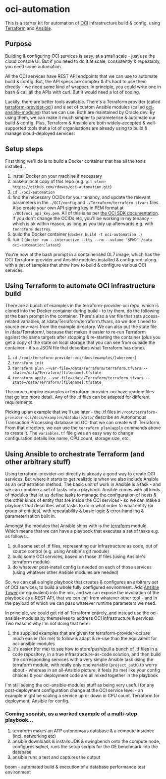 # oci-automation
This is a starter kit for automation of [OCI](https://cloud.oracle.com/cloud-infrastructure) infrastructure build & config, using [Terraform](https://www.terraform.io/) and [Ansible](https://www.ansible.com/).

## Purpose
Building & configuring OCI services is easy, at a small scale - just use the cloud console UI. But if you need to do it at scale, consistently & repeatably, you need some automation. 

All the OCI services have REST API endpoints that we can use to automate build & config. But, the API specs are complex & it's hard to use them directly - we need some kind of wrapper. In principle, you could write one in bash & call all the APIs with curl. But it would need a lot of coding.

Luckily, there are better tools available. There's a Terraform provider (called [terraform-provider-oci](https://github.com/terraform-providers/terraform-provider-oci)) and a set of custom Ansible modules (called [oci-ansible-modules](https://github.com/oracle/oci-ansible-modules)) that we can use. Both are maintained by Oracle dev. By using them, we can make it much simpler to parameterise & automate our build & config. Plus, Terraform & Ansible are both widely-accepted & well-supported tools that a lot of organisations are already using to build & manage cloud-deployed services.

## Setup steps
First thing we'll do is to build a Docker container that has all the tools installed...
1. install Docker on your machine if necessary
2. make a local copy of this repo (e.g. `git clone https://github.com/rdewes/oci-automation.git`)
3. `cd ./oci-automation`
4. find the necessary OCIDs for your tenancy, and update the relevant parameters in the `./OCI/config` and `./Terraform/terraform.tfvars` files. Also create your own API signing key in PEM format at `./OCI/oci_api_key.pem`. All of this is as per [the OCI SDK documentation](https://docs.cloud.oracle.com/iaas/Content/API/Concepts/apisigningkey.htm). If you don't change the OCIDs etc, you'll be working in my tenancy - which is ok within reason, as long as you tidy up afterwards e.g. with `terraform destroy`.
5. build the Docker container (`docker build -t oci-automation .`)
6. run it (`docker run --interactive --tty --rm --volume "$PWD":/data oci-automation:latest`) 

You're now at the bash prompt in a containerised OL7 image, which has the OCI Terraform provider and Ansible modules installed & configured, along with a set of samples that show how to build & configure various OCI services.

## Using Terraform to automate OCI infrastructure build
There are a bunch of examples in the terraform-provider-oci repo, which is cloned into the Docker container during build - to try them, do the following at the bash prompt in the container. There's also a var file that sets access-related variables, at /data/Terraform/terraform.tfvars, so we don't need to source env-vars from the example directory. We can also put the state file in /data/Terraform/, because that makes it easier to re-run Terraform against the same targets after stopping & re-starting the container (plus you get a copy of the state on local storage that you can see from outside the container - it's a JSON file that describes what Terraform has done).

1. `cd /root/terraform-provider-oci/docs/examples/[wherever]`
2. `terraform init`
3. `terraform plan --var-file=/data/Terraform/terraform.tfvars --state=/data/Terraform/[filename].tfstate`
4. `terraform apply --var-file=/data/Terraform/terraform.tfvars --state=/data/Terraform/[filename].tfstate`
  
The more complex examples in terraform-provider-oci have readme files that go into more detail. Any of the .tf files can be adapted for different requirements.

Picking up an example that we'll use later - the .tf files in `/root/terraform-provider-oci/docs/examples/database/atp/` describe an Autonomous Transaction Processing database on OCI that we can create with Terraform. From that directory, we can use the `terraform plan|apply` commands above to create it. The `variables.tf` file gives an easy way to change configuration details like name, CPU count, storage size, etc.

## Using Ansible to orchestrate Terraform (and other arbitrary stuff)
Using terraform-provider-oci directly is already a good way to create OCI services. But where it starts to get realistic is when we also include Ansible as an orchestration method. The basic unit of work in Ansible is a task - and we can combine a set of tasks into a playbook. Ansible comes with all kinds of modules that let us define tasks to manage the configuration of hosts & the other kinds of entity that are inside the OCI services - so we can make a playbook that describes what tasks to do in what order to what entity (or group of entities), with repeatability & basic logic & error-handling & parameterisation built in. 

Amongst the modules that Ansible ships with is the [terraform](https://docs.ansible.com/ansible/devel/modules/terraform_module.html) module. Which means that we can have a playbook that executes a set of tasks e.g. as follows...
1. pull some set of .tf files, representing our infrastructure as code, out of source control (e.g. using Ansible's git module)
2. build some OCI services, based on those .tf files (using Ansible's terraform module)
3. do whatever post-install config is needed on each of those services (using whatever other Ansible modules are needed)

So, we can call a single playbook that creates & configures an arbitrary set of OCI services, to build a whole fully configured environment. Add [Ansible Tower](https://docs.ansible.com/ansible-tower/latest/html/towerapi/browseable.html) (or equivalent) into the mix, and we can expose the invocation of the playbook as a REST API, that we can call from whatever other tool - and in the payload of which we can pass whatever runtime parameters we need.

In principle, we could get rid of Terraform entirely, and instead use the oci-ansible-modules by themselves to address OCI infrastructure & services. Two reasons why I'm not doing that here:
1. the supplied examples that are given for terraform-provider-oci are much easier (for me) to follow & adapt & re-use than the equivalent for oci-ansible-modules
2. it's easier (for me) to see how to store/push/pull a bunch of .tf files in a code repository, in a true infrastructure-as-code solution, and then build the corresponding services with a very simple Ansible task using the terraform module, with really only one variable (`project_path`) to worry about - whereas in an all-Ansible picture, it feels (to me) like your config choices & your deployment code are all mixed together in the playbook

I'm still seeing the oci-ansible-modules stuff as being very useful for any post-deployment configuration change at the OCI service level - an example might be scaling a service up or down in CPU count. Terraform for deployment, Ansible for config.

### Coming soonish, as a worked example of a multi-step playbook...
1. terraform makes an ATP autonomous database & a compute instance (incl. networking etc)
2. ansible downloads & installs JDK & swingbench onto the compute node, configures sqlnet, runs the setup scripts for the OE benchmark into the database
3. ansible runs a test and captures the output

boom - automated build & execution of a database performance test environment

